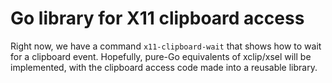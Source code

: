 # Go library for X11 clipboard access

Right now, we have a command `x11-clipboard-wait` that shows how to
wait for a clipboard event. Hopefully, pure-Go equivalents of
xclip/xsel will be implemented, with the clipboard access code made
into a reusable library.
